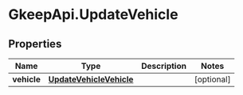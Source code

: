 # GkeepApi.UpdateVehicle

## Properties
Name | Type | Description | Notes
------------ | ------------- | ------------- | -------------
**vehicle** | [**UpdateVehicleVehicle**](UpdateVehicleVehicle.md) |  | [optional] 
